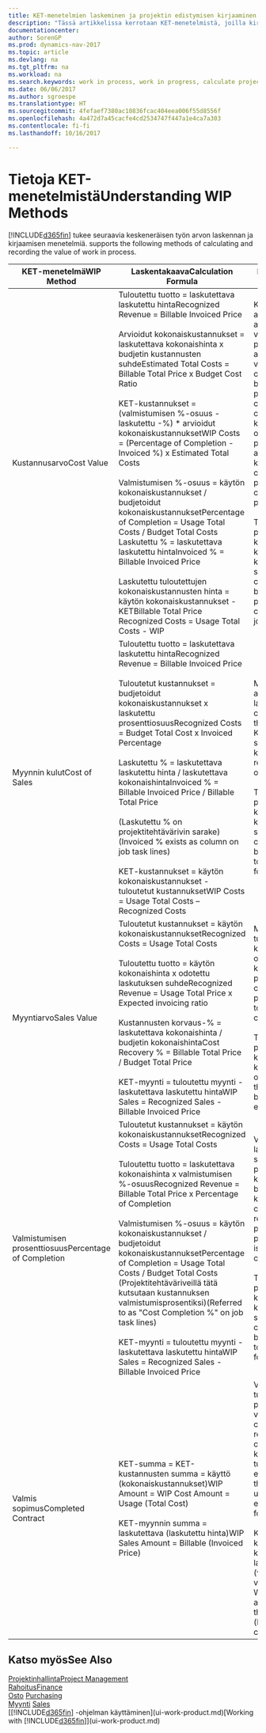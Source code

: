 ```yaml
---
title: KET-menetelmien laskeminen ja projektin edistymisen kirjaaminen
description: "Tässä artikkelissa kerrotaan KET-menetelmistä, joilla kirjataan, seurataan ja lasketaan keskeneräisen projektien rahoitustietoja."
documentationcenter: 
author: SorenGP
ms.prod: dynamics-nav-2017
ms.topic: article
ms.devlang: na
ms.tgt_pltfrm: na
ms.workload: na
ms.search.keywords: work in process, work in progress, calculate project WIP
ms.date: 06/06/2017
ms.author: sgroespe
ms.translationtype: HT
ms.sourcegitcommit: 4fefaef7380ac10836fcac404eea006f55d8556f
ms.openlocfilehash: 4a472d7a45cacfe4cd2534747f447a1e4ca7a303
ms.contentlocale: fi-fi
ms.lasthandoff: 10/16/2017

---
```

# <a name="understanding-wip-methods"></a><span data-ttu-id="09ea2-103">Tietoja KET-menetelmistä</span><span class="sxs-lookup"><span data-stu-id="09ea2-103">Understanding WIP Methods</span></span>
[!INCLUDE[d365fin](includes/d365fin_md.md)]<span data-ttu-id="09ea2-104"> tukee seuraavia keskeneräisen työn arvon laskennan ja kirjaamisen menetelmiä.</span><span class="sxs-lookup"><span data-stu-id="09ea2-104"> supports the following methods of calculating and recording the value of work in process.</span></span>

| <span data-ttu-id="09ea2-105">KET-menetelmä</span><span class="sxs-lookup"><span data-stu-id="09ea2-105">WIP Method</span></span> | <span data-ttu-id="09ea2-106">Laskentakaava</span><span class="sxs-lookup"><span data-stu-id="09ea2-106">Calculation Formula</span></span> | <span data-ttu-id="09ea2-107">Laskennan kuvaus</span><span class="sxs-lookup"><span data-stu-id="09ea2-107">Calculation Description</span></span> |
| --- | --- | --- |
| <span data-ttu-id="09ea2-108">Kustannusarvo</span><span class="sxs-lookup"><span data-stu-id="09ea2-108">Cost Value</span></span> |<span data-ttu-id="09ea2-109">Tuloutettu tuotto = laskutettava laskutettu hinta</span><span class="sxs-lookup"><span data-stu-id="09ea2-109">Recognized Revenue = Billable Invoiced Price</span></span><br /><br /> <span data-ttu-id="09ea2-110">Arvioidut kokonaiskustannukset = laskutettava kokonaishinta x budjetin kustannusten suhde</span><span class="sxs-lookup"><span data-stu-id="09ea2-110">Estimated Total Costs = Billable Total Price x Budget Cost Ratio</span></span><br /><br /> <span data-ttu-id="09ea2-111">KET-kustannukset = (valmistumisen %-osuus - laskutettu -%) * arvioidut kokonaiskustannukset</span><span class="sxs-lookup"><span data-stu-id="09ea2-111">WIP Costs = (Percentage of Completion - Invoiced %) x Estimated Total Costs</span></span><br /><br /> <span data-ttu-id="09ea2-112">Valmistumisen %-osuus = käytön kokonaiskustannukset / budjetoidut kokonaiskustannukset</span><span class="sxs-lookup"><span data-stu-id="09ea2-112">Percentage of Completion = Usage Total Costs / Budget Total Costs</span></span><br /> <span data-ttu-id="09ea2-113">Laskutettu % = laskutettava laskutettu hinta</span><span class="sxs-lookup"><span data-stu-id="09ea2-113">Invoiced % = Billable Invoiced Price</span></span><br /><br /> <span data-ttu-id="09ea2-114">Laskutettu tuloutettujen kokonaiskustannusten hinta = käytön kokonaiskustannukset - KET</span><span class="sxs-lookup"><span data-stu-id="09ea2-114">Billable Total Price Recognized Costs = Usage Total Costs - WIP</span></span> |<span data-ttu-id="09ea2-115">Kustannusarvon laskelmat aloitetaan laskemalla tuotettujen arvo. Se tehdään ottamalla osa valmistumisen prosenttiosuuteen perustuvista arvioiduista kustannuksista.</span><span class="sxs-lookup"><span data-stu-id="09ea2-115">Cost value calculations start by calculating the value of what has been provided by taking a proportion of the estimated total costs based on percentage of completion.</span></span> <span data-ttu-id="09ea2-116">Laskutetut kustannukset vähennetään ottamalla osa laskutettuun prosenttiin perustuvista arvioiduista kokonaiskustannuksista.</span><span class="sxs-lookup"><span data-stu-id="09ea2-116">Invoiced costs are subtracted by taking a proportion of the estimated total costs based on the invoiced percentage.</span></span><br /><br /> <span data-ttu-id="09ea2-117">Tämä laskenta vaatii, että koko projektin laskutettava kokonaishinta, budjetoitu kokonaishinta ja budjetoidut kokonaiskustannukset on syötettävä oikein.</span><span class="sxs-lookup"><span data-stu-id="09ea2-117">This calculation requires that the billable total price, budget total price, and budget total costs be correctly entered for the whole job.</span></span> |
| <span data-ttu-id="09ea2-118">Myynnin kulut</span><span class="sxs-lookup"><span data-stu-id="09ea2-118">Cost of Sales</span></span> |<span data-ttu-id="09ea2-119">Tuloutettu tuotto = laskutettava laskutettu hinta</span><span class="sxs-lookup"><span data-stu-id="09ea2-119">Recognized Revenue = Billable Invoiced Price</span></span><br /><br /> <span data-ttu-id="09ea2-120">Tuloutetut kustannukset = budjetoidut kokonaiskustannukset x laskutettu prosenttiosuus</span><span class="sxs-lookup"><span data-stu-id="09ea2-120">Recognized Costs = Budget Total Cost x Invoiced Percentage</span></span><br /><br /> <span data-ttu-id="09ea2-121">Laskutettu % = laskutettava laskutettu hinta / laskutettava kokonaishinta</span><span class="sxs-lookup"><span data-stu-id="09ea2-121">Invoiced % = Billable Invoiced Price / Billable Total Price</span></span><br /><br /> <span data-ttu-id="09ea2-122">(Laskutettu % on projektitehtävärivin sarake)</span><span class="sxs-lookup"><span data-stu-id="09ea2-122">(Invoiced % exists as column on job task lines)</span></span><br /><br /> <span data-ttu-id="09ea2-123">KET-kustannukset = käytön kokonaiskustannukset - tuloutetut kustannukset</span><span class="sxs-lookup"><span data-stu-id="09ea2-123">WIP Costs = Usage Total Costs – Recognized Costs</span></span> |<span data-ttu-id="09ea2-124">Myynnin kulujen laskeminen alkaa tuloutettujen kustannusten laskemisella.</span><span class="sxs-lookup"><span data-stu-id="09ea2-124">Cost of sales calculations begin by calculating the recognized costs.</span></span> <span data-ttu-id="09ea2-125">Kustannukset tuloutetaan suhteessa budjetin kokonaiskustannuksiin.</span><span class="sxs-lookup"><span data-stu-id="09ea2-125">Costs are recognized proportionally based on budget total costs.</span></span><br /><br /> <span data-ttu-id="09ea2-126">Tämä laskenta vaatii, että koko projektin laskutettava kokonaishinta ja budjetin kokonaiskustannukset on syötettävä oikein.</span><span class="sxs-lookup"><span data-stu-id="09ea2-126">This calculation requires that the billable total price and budget total costs be correctly entered for the whole job.</span></span> |
| <span data-ttu-id="09ea2-127">Myyntiarvo</span><span class="sxs-lookup"><span data-stu-id="09ea2-127">Sales Value</span></span> |<span data-ttu-id="09ea2-128">Tuloutetut kustannukset = käytön kokonaiskustannukset</span><span class="sxs-lookup"><span data-stu-id="09ea2-128">Recognized Costs = Usage Total Costs</span></span><br /><br /> <span data-ttu-id="09ea2-129">Tuloutettu tuotto = käytön kokonaishinta x odotettu laskutuksen suhde</span><span class="sxs-lookup"><span data-stu-id="09ea2-129">Recognized Revenue = Usage Total Price x Expected invoicing ratio</span></span><br /><br /> <span data-ttu-id="09ea2-130">Kustannusten korvaus-% = laskutettava kokonaishinta / budjetin kokonaishinta</span><span class="sxs-lookup"><span data-stu-id="09ea2-130">Cost Recovery % = Billable Total Price / Budget Total Price</span></span><br /><br /> <span data-ttu-id="09ea2-131">KET-myynti = tuloutettu myynti - laskutettava laskutettu hinta</span><span class="sxs-lookup"><span data-stu-id="09ea2-131">WIP Sales = Recognized Sales - Billable Invoiced Price</span></span> |<span data-ttu-id="09ea2-132">Myyntiarvon laskelmat tulouttavat tuoton suhteessa käytön kokonaiskustannuksiin ja odotettuihin kustannuksiin korvaussuhteen perusteella.</span><span class="sxs-lookup"><span data-stu-id="09ea2-132">Sales value calculations recognize revenue proportionally based on usage total costs and the expected cost recovery ratio.</span></span><br /><br /> <span data-ttu-id="09ea2-133">Tämä laskenta vaatii, että koko projektin laskutettava kokonaishinta ja budjetin kokonaishinta on syötettävä oikein.</span><span class="sxs-lookup"><span data-stu-id="09ea2-133">This calculation requires that the billable total price and budget total price be correctly entered for the whole job.</span></span> |
| <span data-ttu-id="09ea2-134">Valmistumisen prosenttiosuus</span><span class="sxs-lookup"><span data-stu-id="09ea2-134">Percentage of Completion</span></span> |<span data-ttu-id="09ea2-135">Tuloutetut kustannukset = käytön kokonaiskustannukset</span><span class="sxs-lookup"><span data-stu-id="09ea2-135">Recognized Costs = Usage Total Costs</span></span><br /><br /> <span data-ttu-id="09ea2-136">Tuloutettu tuotto = laskutettava kokonaishinta x valmistumisen %-osuus</span><span class="sxs-lookup"><span data-stu-id="09ea2-136">Recognized Revenue = Billable Total Price x Percentage of Completion</span></span><br /><br /> <span data-ttu-id="09ea2-137">Valmistumisen %-osuus = käytön kokonaiskustannukset / budjetoidut kokonaiskustannukset</span><span class="sxs-lookup"><span data-stu-id="09ea2-137">Percentage of Completion = Usage Total Costs / Budget Total Costs</span></span><br /> <span data-ttu-id="09ea2-138">(Projektitehtäväriveillä tätä kutsutaan kustannuksen valmistumisprosentiksi)</span><span class="sxs-lookup"><span data-stu-id="09ea2-138">(Referred to as "Cost Completion %" on job task lines)</span></span><br /><br /> <span data-ttu-id="09ea2-139">KET-myynti = tuloutettu myynti - laskutettava laskutettu hinta</span><span class="sxs-lookup"><span data-stu-id="09ea2-139">WIP Sales = Recognized Sales - Billable Invoiced Price</span></span> |<span data-ttu-id="09ea2-140">Valmistumisen %-osuuden laskennat tulouttavat tuoton suhteessa valmistumisen prosenttiosuuteen (eli käytön kokonaiskustannuksiin ja budjetin kustannuksiin).</span><span class="sxs-lookup"><span data-stu-id="09ea2-140">Percentage of completion calculations recognize revenue proportionally based on the percentage of completion, that is, usage total costs vs. budget costs.</span></span><br /><br /> <span data-ttu-id="09ea2-141">Tämä laskenta vaatii, että koko projektin laskutettava kokonaishinta ja budjetin kokonaiskustannukset on syötettävä oikein.</span><span class="sxs-lookup"><span data-stu-id="09ea2-141">This calculation requires that the billable total price and budget total costs be correctly entered for the whole job.</span></span> |
| <span data-ttu-id="09ea2-142">Valmis sopimus</span><span class="sxs-lookup"><span data-stu-id="09ea2-142">Completed Contract</span></span> |<span data-ttu-id="09ea2-143">KET-summa = KET-kustannusten summa = käyttö (kokonaiskustannukset)</span><span class="sxs-lookup"><span data-stu-id="09ea2-143">WIP Amount = WIP Cost Amount = Usage (Total Cost)</span></span><br /><br /> <span data-ttu-id="09ea2-144">KET-myynnin summa = laskutettava (laskutettu hinta)</span><span class="sxs-lookup"><span data-stu-id="09ea2-144">WIP Sales Amount = Billable (Invoiced Price)</span></span> |<span data-ttu-id="09ea2-145">Valmis sopimus ei tulouta tuottoa ja kustannuksia ennen projektin valmistumista.</span><span class="sxs-lookup"><span data-stu-id="09ea2-145">Completed contract does not recognize revenue and costs until the job is complete.</span></span> <span data-ttu-id="09ea2-146">Tästä voi olla hyötyä, kun projektin kustannusten ja tuoton arviointi on hyvin epävarmaa.</span><span class="sxs-lookup"><span data-stu-id="09ea2-146">You may want to do this when there is high uncertainty around the estimates of costs and revenue for the job.</span></span><br /><br /> <span data-ttu-id="09ea2-147">Kaikki käyttö kirjataan KET-kustannusten tilille (saatavat) ja kaikki laskutettu myynti kirjataan laskutetun KET-myynnin tilille (velat), kunnes projekti on valmis.</span><span class="sxs-lookup"><span data-stu-id="09ea2-147">All usage is posted to the WIP Costs account (asset) and all invoiced sales are posted to the WIP Invoiced Sales account (liability) until the job is complete.</span></span> |

## <a name="see-also"></a><span data-ttu-id="09ea2-148">Katso myös</span><span class="sxs-lookup"><span data-stu-id="09ea2-148">See Also</span></span>
[<span data-ttu-id="09ea2-149">Projektinhallinta</span><span class="sxs-lookup"><span data-stu-id="09ea2-149">Project Management</span></span>](projects-manage-projects.md)  
[<span data-ttu-id="09ea2-150">Rahoitus</span><span class="sxs-lookup"><span data-stu-id="09ea2-150">Finance</span></span>](finance.md)  
<span data-ttu-id="09ea2-151">[Osto](purchasing-manage-purchasing.md)       </span><span class="sxs-lookup"><span data-stu-id="09ea2-151">[Purchasing](purchasing-manage-purchasing.md)       </span></span>  
<span data-ttu-id="09ea2-152">[Myynti](sales-manage-sales.md)    </span><span class="sxs-lookup"><span data-stu-id="09ea2-152">[Sales](sales-manage-sales.md)    </span></span>  
<span data-ttu-id="09ea2-153">[[!INCLUDE[d365fin](includes/d365fin_md.md)] -ohjelman käyttäminen](ui-work-product.md)</span><span class="sxs-lookup"><span data-stu-id="09ea2-153">[Working with [!INCLUDE[d365fin](includes/d365fin_md.md)]](ui-work-product.md)</span></span>  

